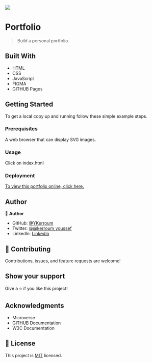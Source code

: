 ![](https://img.shields.io/badge/Microverse-blueviolet)

# Portfolio

> Build a personal portfolio.


## Built With

- HTML
- CSS
- JavaScript
- FIGMA
- GITHUB Pages

## Getting Started


To get a local copy up and running follow these simple example steps.

### Prerequisites
A web browser that can display SVG images.
### Usage
Click on index.html

### Deployment
[To view this portfolio online, click here.](https://ykerroum.github.io/Portfolio/)
## Author

👤 **Author**

- GitHub: [@YKerroum](https://github.com/YKerroum)
- Twitter: [@@kerroum_youssef](https://twitter.com/kerroum_youssef)
- LinkedIn: [LinkedIn](https://www.linkedin.com/in/ykerroum/)

## 🤝 Contributing

Contributions, issues, and feature requests are welcome!


## Show your support

Give a ⭐️ if you like this project!

## Acknowledgments

- Microverse
- GITHUB Documentation
- W3C Documentation

## 📝 License

This project is [MIT](./MIT.md) licensed.
